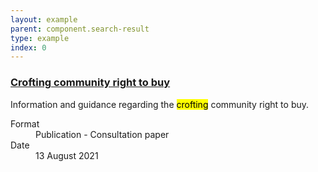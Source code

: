 ```yaml
---
layout: example
parent: component.search-result
type: example
index: 0
---
```

<div class="ds_search-result">
    <h3 class="ds_search-result__title">
        <a class="ds_search-result__link" href="#">Crofting community right to buy</a>
    </h3>
    <p class="ds_search-result__summary">Information and guidance regarding the <mark>crofting</mark> community right to buy.</p>
    <dl class="ds_metadata ds_search-result__metadata  ds_metadata--inline">
        <div class="ds_metadata__item">
            <dt class="ds_metadata__key visually-hidden">Format</dt>
            <dd class="ds_metadata__value">Publication - Consultation paper</dd>
        </div>
        <div class="ds_metadata__item">
            <dt class="ds_metadata__key visually-hidden">Date</dt>
            <dd class="ds_metadata__value">13 August 2021</dd>
        </div>
    </dl>
</div>